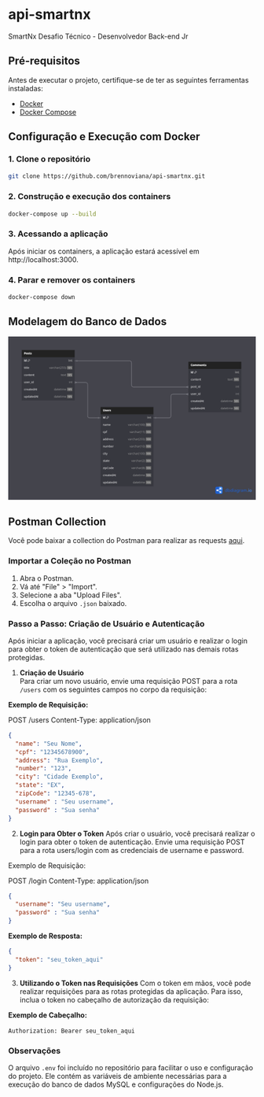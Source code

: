# api-smartnx

SmartNx Desafio Técnico - Desenvolvedor Back-end Jr

## Pré-requisitos

Antes de executar o projeto, certifique-se de ter as seguintes ferramentas instaladas:

- [Docker](https://www.docker.com/get-started)
- [Docker Compose](https://docs.docker.com/compose/install/)

## Configuração e Execução com Docker

### 1. Clone o repositório

```bash
git clone https://github.com/brennoviana/api-smartnx.git
```

### 2. Construção e execução dos containers

```bash
docker-compose up --build
```

### 3. Acessando a aplicação

Após iniciar os containers, a aplicação estará acessível em http://localhost:3000.

### 4. Parar e remover os containers

```bash
docker-compose down
```

## Modelagem do Banco de Dados

[![Diagrama ERD](./docs/erd.png)](https://dbdiagram.io/d/66bf97728b4bb5230e533493)

## Postman Collection

Você pode baixar a collection do Postman para realizar as requests [aqui](docs/collection.json).

### Importar a Coleção no Postman

1. Abra o Postman.
2. Vá até "File" > "Import".
3. Selecione a aba "Upload Files".
4. Escolha o arquivo `.json` baixado.

### Passo a Passo: Criação de Usuário e Autenticação

Após iniciar a aplicação, você precisará criar um usuário e realizar o login para obter o token de autenticação que será utilizado nas demais rotas protegidas.

1. **Criação de Usuário**  
   Para criar um novo usuário, envie uma requisição POST para a rota `/users` com os seguintes campos no corpo da requisição:

**Exemplo de Requisição:**

POST /users
Content-Type: application/json

```json
{
  "name": "Seu Nome",
  "cpf": "12345678900",
  "address": "Rua Exemplo",
  "number": "123",
  "city": "Cidade Exemplo",
  "state": "EX",
  "zipCode": "12345-678",
  "username" : "Seu username",
  "password" : "Sua senha"
}
```

2. **Login para Obter o Token**
Após criar o usuário, você precisará realizar o login para obter o token de autenticação. Envie uma requisição POST para a rota users/login com as credenciais de username e password.

Exemplo de Requisição:

POST /login
Content-Type: application/json

```json
{
  "username": "Seu username",
  "password" : "Sua senha"
}
```

**Exemplo de Resposta:**

```json
{
  "token": "seu_token_aqui"
}
```

3. **Utilizando o Token nas Requisições**
Com o token em mãos, você pode realizar requisições para as rotas protegidas da aplicação. Para isso, inclua o token no cabeçalho de autorização da requisição:

**Exemplo de Cabeçalho:**

`Authorization: Bearer seu_token_aqui`

### Observações

O arquivo `.env` foi incluído no repositório para facilitar o uso e configuração do projeto. Ele contém as variáveis de ambiente necessárias para a execução do banco de dados MySQL e configurações do Node.js.
